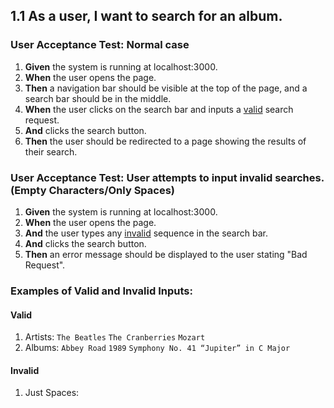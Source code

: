 ## 1.1 As a user, I want to search for an album.

### User Acceptance Test: Normal case

1. **Given** the system is running at localhost:3000.
2. **When** the user opens the page.
3. **Then** a navigation bar should be visible at the top of the page, and a search bar should be in the middle.
4. **When** the user clicks on the search bar and inputs a [valid](#Valid) search request.
5. **And** clicks the search button.
6. **Then** the user should be redirected to a page showing the results of their search.


### User Acceptance Test: User attempts to input invalid searches. (Empty Characters/Only Spaces)

1. **Given** the system is running at localhost:3000.
2. **When** the user opens the page.
3. **And** the user types any [invalid](#Invalid) sequence in the search bar.
4. **And** clicks the search button.
5. **Then** an error message should be displayed to the user stating "Bad Request".


### Examples of Valid and Invalid Inputs:
#### Valid
1. Artists: ```The Beatles``` ```The Cranberries``` ```Mozart```
2. Albums: ```Abbey Road``` ```1989``` ```Symphony No. 41 “Jupiter” in C Major```


#### Invalid
1. Just Spaces: ``` ```

